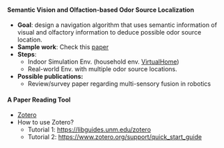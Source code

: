 #### Semantic Vision and Olfaction-based Odor Source Localization
* **Goal**: design a navigation algorithm that uses semantic information of visual and olfactory information to deduce possible odor source location. 
* **Sample work**: Check this [paper](./../../Reference/semantic_OSL.pdf) 
* **Steps**:
  * Indoor Simulation Env. (household env. [VirtualHome](http://virtual-home.org/))
  * Real-world Env. with multiple odor source locations. 
* **Possible publications:**
  * Review/survey paper regarding multi-sensory fusion in robotics


#### A Paper Reading Tool
* [Zotero](https://www.zotero.org/)
* How to use Zotero?
  * Tutorial 1: https://libguides.unm.edu/zotero
  * Tutorial 2: https://www.zotero.org/support/quick_start_guide
